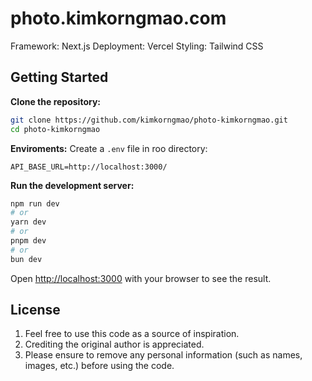 # photo.kimkorngmao.com

Framework: Next.js
Deployment: Vercel
Styling: Tailwind CSS

## Getting Started

**Clone the repository:**

```bash
git clone https://github.com/kimkorngmao/photo-kimkorngmao.git
cd photo-kimkorngmao
```

**Enviroments:**
Create a `.env` file in roo directory:

```env
API_BASE_URL=http://localhost:3000/
```

**Run the development server:**

```bash
npm run dev
# or
yarn dev
# or
pnpm dev
# or
bun dev
```

Open [http://localhost:3000](http://localhost:3000) with your browser to see the result.

## License

1. Feel free to use this code as a source of inspiration.
2. Crediting the original author is appreciated.
3. Please ensure to remove any personal information (such as names, images, etc.) before using the code.